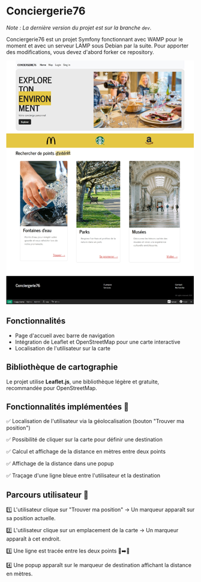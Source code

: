 # Conciergerie76

*Note : La dernière version du projet est sur la branche `dev`.*

Conciergerie76 est un projet Symfony fonctionnant avec WAMP pour le moment et avec un serveur LAMP sous Debian par la suite.
Pour apporter des modifications, vous devez d'abord forker ce repository.


<img src="/screenshots/landing-page.png" alt="screenshot" width="500" height="650"> 

## Fonctionnalités
- Page d'accueil avec barre de navigation
- Intégration de Leaflet et OpenStreetMap pour une carte interactive
- Localisation de l'utilisateur sur la carte



## Bibliothèque de cartographie
Le projet utilise **Leaflet.js**, une bibliothèque légère et gratuite, recommandée pour OpenStreetMap.

## Fonctionnalités implémentées 🎯
✅ Localisation de l'utilisateur via la géolocalisation (bouton "Trouver ma position")

✅ Possibilité de cliquer sur la carte pour définir une destination

✅ Calcul et affichage de la distance en mètres entre deux points

✅ Affichage de la distance dans une popup

✅ Traçage d'une ligne bleue entre l'utilisateur et la destination

## Parcours utilisateur 🎨
1️⃣ L'utilisateur clique sur "Trouver ma position" → Un marqueur apparaît sur sa position actuelle.

2️⃣ L'utilisateur clique sur un emplacement de la carte → Un marqueur apparaît à cet endroit.

3️⃣ Une ligne est tracée entre les deux points 📍➡️📍

4️⃣ Une popup apparaît sur le marqueur de destination affichant la distance en mètres.

